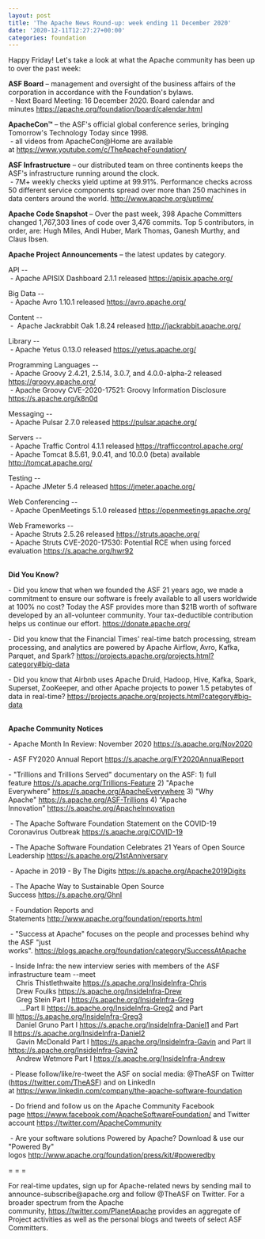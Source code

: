 ```yaml
---
layout: post
title: 'The Apache News Round-up: week ending 11 December 2020'
date: '2020-12-11T12:27:27+00:00'
categories: foundation
---
```

<p></p><p></p><p></p><p></p><p></p><p></p><p>Happy Friday! Let's take a look at what the Apache community has been up to over the past week:</p><span style="font-weight: 700;">ASF Board</span>&nbsp;– management and oversight of the business affairs of the corporation in accordance with the Foundation's bylaws.<br>&nbsp;- Next Board Meeting: 16 December 2020. Board calendar and minutes&nbsp;<a href="https://apache.org/foundation/board/calendar.html" target="_blank">https://apache.org/foundation/board/calendar.html</a><p></p><p><span style="font-weight: 700;">ApacheCon™</span>&nbsp;– the ASF's official global conference series, bringing Tomorrow's Technology Today since 1998.<br>&nbsp;- all videos from ApacheCon@Home are available at&nbsp;<a href="https://www.youtube.com/c/TheApacheFoundation/" target="_blank">https://www.youtube.com/c/TheApacheFoundation/</a>&nbsp;&nbsp;<br></p><p><span style="font-weight: 700;">ASF Infrastructure</span>&nbsp;– our distributed team on three continents keeps the ASF's infrastructure running around the clock.<br>&nbsp;- 7M+ weekly checks yield uptime at 99.91%. Performance checks across 50 different service components spread over more than 250 machines in data centers around the world.&nbsp;<a href="http://www.apache.org/uptime/" target="_blank">http://www.apache.org/uptime/</a><br></p><p><span style="font-weight: 700;">Apache Code Snapshot&nbsp;</span>– Over the past week, 398 Apache Committers changed 1,767,303 lines of 
code over 3,476 commits. Top 5 contributors, in order, are: <span>Hugh Miles, Andi Huber, Mark Thomas, Ganesh Murthy, and Claus Ibsen.&nbsp; &nbsp; &nbsp;</span> &nbsp; &nbsp; &nbsp; &nbsp; &nbsp; &nbsp; &nbsp; </p><p><span style="font-weight: 700;">Apache Project Announcements</span>&nbsp;– the latest updates by category.</p><p>API --<br>
&nbsp;- Apache <span class="il">APISIX</span> Dashboard 2.1.1 released <a href="https://apisix.apache.org/" rel="noreferrer" target="_blank" data-saferedirecturl="https://www.google.com/url?q=https://apisix.apache.org/&amp;source=gmail&amp;ust=1607689625415000&amp;usg=AFQjCNFyTI5yRcN1jEddwTwF2mlUgP-Xog">https://<span class="il">apisix</span>.apache.org/</a></p>Big Data --<br>&nbsp;- Apache <span class="il">Avro</span> 1.10.1 released <a href="https://avro.apache.org/" rel="noreferrer" target="_blank" data-saferedirecturl="https://www.google.com/url?q=https://avro.apache.org/&amp;source=gmail&amp;ust=1607688929780000&amp;usg=AFQjCNGZgSuaDHVrZmSjVKMa1LkRCx96Ew">https://<span class="il">avro</span>.apache.org/</a><p></p><p>Content --<br>&nbsp;-&nbsp;
Apache Jackrabbit <span class="il">Oak</span> 1.8.24 released <a href="http://jackrabbit.apache.org/" target="_blank">http://jackrabbit.apache.org/</a></p><p>Library --<br>&nbsp;- Apache <span class="il">Yetus</span> 0.13.0 released <a href="https://yetus.apache.org/" rel="noreferrer" target="_blank" data-saferedirecturl="https://www.google.com/url?q=https://yetus.apache.org/&amp;source=gmail&amp;ust=1607689551632000&amp;usg=AFQjCNFaToduhMpdoxbHlwLgYIcGv-bgvA">https://<span class="il">yetus</span>.apache.org/</a></p><p>Programming Languages --<br>&nbsp;- Apache <span class="il">Groovy</span> 2.4.21, 2.5.14, 3.0.7, and 4.0.0-alpha-2 released <a href="https://groovy.apache.org/" rel="noreferrer" target="_blank" data-saferedirecturl="https://www.google.com/url?q=https://groovy.apache.org/&amp;source=gmail&amp;ust=1607689160661000&amp;usg=AFQjCNHhfcTGH-8V6A5q5BvK_Ih1oAvMkw">https://<span class="il">groovy</span>.apache.org/</a><br>&nbsp;- Apache Groovy CVE-2020-17521: Groovy Information Disclosure <a href="https://s.apache.org/k8n0d" target="_blank">https://s.apache.org/k8n0d</a><br></p>Messaging --<br>&nbsp;- Apache <span class="il">Pulsar</span> 2.7.0 released <a href="https://pulsar.apache.org/" rel="noreferrer" target="_blank" data-saferedirecturl="https://www.google.com/url?q=https://pulsar.apache.org/&amp;source=gmail&amp;ust=1607688723803000&amp;usg=AFQjCNHHQ--T_V8WpS0ZYQrviU7-4rP2hw">https://<span class="il">pulsar</span>.apache.org/</a><p></p><p>Servers --<br>&nbsp;- Apache <span class="il">Traffic</span> <span class="il">Control</span> 4.1.1 released <a href="https://trafficcontrol.apache.org/" rel="noreferrer" target="_blank" data-saferedirecturl="https://www.google.com/url?q=https://trafficcontrol.apache.org/&amp;source=gmail&amp;ust=1607689135079000&amp;usg=AFQjCNFXpr5iul4zeW_EdM8xQa7mW3Y4kA">https://trafficcontrol.apache.<wbr>org/</a><br>&nbsp;- Apache <span class="il">Tomcat</span> 8.5.61, 9.0.41, and 10.0.0 (beta) available <a href="http://tomcat.apache.org/" rel="noreferrer" target="_blank" data-saferedirecturl="https://www.google.com/url?q=http://tomcat.apache.org/&amp;source=gmail&amp;ust=1607690046290000&amp;usg=AFQjCNGPQhiAIevHWc4_prwwOq_EWPHbUA">http://<span class="il">tomcat</span>.apache.org/</a></p><p>Testing --<br>&nbsp;- Apache <span class="il">JMeter</span> 5.4 released <a href="https://jmeter.apache.org/" rel="noreferrer" target="_blank" data-saferedirecturl="https://www.google.com/url?q=https://jmeter.apache.org/&amp;source=gmail&amp;ust=1607689106832000&amp;usg=AFQjCNFvZT-4EgEjoMOtVXczU4vePzAEfg">https://<span class="il">jmeter</span>.apache.org/</a></p><p>Web Conferencing --<br>&nbsp;- Apache <span class="il">OpenMeetings</span> 5.1.0 released <a href="https://openmeetings.apache.org/" rel="noreferrer" target="_blank" data-saferedirecturl="https://www.google.com/url?q=https://openmeetings.apache.org/&amp;source=gmail&amp;ust=1607689457992000&amp;usg=AFQjCNF34Vd5vCB-3qxFtoXRi-_eWzXJ2g">https://<span class="il">openmeetings</span>.apache.or<wbr>g/</a></p><p>Web Frameworks --<br>&nbsp;- Apache <span class="il">Struts</span> 2.5.26 released <a href="https://struts.apache.org/" rel="noreferrer" target="_blank" data-saferedirecturl="https://www.google.com/url?q=https://struts.apache.org/&amp;source=gmail&amp;ust=1607689161485000&amp;usg=AFQjCNH6-o6zB2Opu1dNr5MSlGBSxQyNNA">https://<span class="il">struts</span>.apache.org/</a><br>&nbsp;- Apache <span class="il">Struts</span> CVE-2020-17530: Potential RCE when using forced evaluation <a href="https://s.apache.org/hwr92">https://s.apache.org/hwr92</a>
</p><p></p><p><span style="font-weight: 700;">&nbsp;<br>Did You Know?</span></p><p>- Did you know that&nbsp;when we founded the ASF 21 years ago, we made a commitment to ensure our software is freely available to all users worldwide at 100% no cost? Today the ASF provides more than $21B worth of software developed by an all-volunteer community. Your tax-deductible contribution helps us continue our effort. <a href="https://donate.apache.org/" target="_blank">https://donate.apache.org/</a>&nbsp;&nbsp;<br></p><p>- Did you know that the Financial Times' real-time batch processing, stream processing, and analytics are powered by Apache Airflow, Avro, Kafka, Parquet, and Spark?&nbsp;<a href="https://projects.apache.org/projects.html?category#big-data" target="_blank">https://projects.apache.org/projects.html?category#big-data</a>&nbsp;<br></p><p>- Did you know that Airbnb uses Apache Druid, Hadoop, Hive, Kafka, Spark, Superset, ZooKeeper, and other Apache projects to power&nbsp;1.5 petabytes of data in real-time?&nbsp;<a href="https://projects.apache.org/projects.html?category#big-data" target="_blank">https://projects.apache.org/projects.html?category#big-data</a>&nbsp;<br><br></p><p><span style="font-weight: 700;">Apache Community Notices</span><br></p><p>- Apache Month In Review: November 2020&nbsp;<a href="https://s.apache.org/Nov2020" target="_blank">https://s.apache.org/Nov2020</a><br></p><p>- ASF FY2020 Annual Report&nbsp;<a href="https://s.apache.org/FY2020AnnualReport" target="_blank">https://s.apache.org/FY2020AnnualReport</a>&nbsp;</p><p>- "Trillions and Trillions Served" documentary on the ASF: 1) full feature&nbsp;<a href="https://s.apache.org/Trillions-Feature" target="_blank">https://s.apache.org/Trillions-Feature</a>&nbsp;2) "Apache Everywhere"&nbsp;<a href="https://s.apache.org/ApacheEverywhere" target="_blank">https://s.apache.org/ApacheEverywhere</a>&nbsp;3) "Why Apache"&nbsp;<a href="https://s.apache.org/ASF-Trillions" target="_blank">https://s.apache.org/ASF-Trillions</a>&nbsp;4)&nbsp;“Apache Innovation”&nbsp;<a href="https://s.apache.org/ApacheInnovation" target="_blank">https://s.apache.org/ApacheInnovation</a>&nbsp;</p><p>&nbsp;- The Apache Software Foundation Statement on the COVID-19 Coronavirus Outbreak&nbsp;<a href="https://s.apache.org/COVID-19" target="_blank">https://s.apache.org/COVID-19</a>&nbsp;&nbsp;</p><p>&nbsp;- The Apache Software Foundation Celebrates 21 Years of Open Source Leadership&nbsp;<a href="https://s.apache.org/21stAnniversary" rel="noreferrer" target="_blank" data-saferedirecturl="https://www.google.com/url?q=https://s.apache.org/21stAnniversary&amp;source=gmail&amp;ust=1586580638108000&amp;usg=AFQjCNHhBfHrSsg8TFX4Lwsa4GFZdonhcA">https://s.apache.org/21stAnniv<wbr>ersary</a></p><p>&nbsp;- Apache in 2019 - By The Digits&nbsp;<a href="https://s.apache.org/Apache2019Digits">https://s.apache.org/Apache2019Digits</a></p><p>&nbsp;- The Apache Way to Sustainable Open Source Success&nbsp;<a href="https://s.apache.org/GhnI">https://s.apache.org/GhnI</a></p><p>&nbsp;- Foundation Reports and Statements&nbsp;<a href="http://www.apache.org/foundation/reports.html" target="_blank">http://www.apache.org/foundation/reports.html</a><br></p><p>&nbsp;- "Success at Apache" focuses on the people and processes behind why the ASF "just works".&nbsp;<a href="https://blogs.apache.org/foundation/category/SuccessAtApache" target="_blank">https://blogs.apache.org/foundation/category/SuccessAtApache</a><br></p><div><p>&nbsp;- Inside Infra: the new interview series with members of the ASF infrastructure team --meet&nbsp;<br>&nbsp; &nbsp; Chris Thistlethwaite&nbsp;<a href="https://s.apache.org/InsideInfra-Chris" target="_blank">https://s.apache.org/InsideInfra-Chris</a><br>&nbsp; &nbsp; Drew Foulks&nbsp;<a href="https://s.apache.org/InsideInfra-Drew" rel="noreferrer" target="_blank" data-saferedirecturl="https://www.google.com/url?q=https://s.apache.org/InsideInfra-Drew&amp;source=gmail&amp;ust=1588339104628000&amp;usg=AFQjCNF9dVEn48pV7o9HBG14sP9uprU8Xw">https://s.apache.org/InsideInf<wbr>ra-Drew</a><br>&nbsp; &nbsp; Greg Stein Part I&nbsp;<a href="https://s.apache.org/InsideInfra-Greg" target="_blank">https://s.apache.org/InsideInfra-Greg</a><br>&nbsp; &nbsp; &nbsp; ...Part II&nbsp;<a href="https://s.apache.org/InsideInfra-Greg2" target="_blank">https://s.apache.org/InsideInfra-Greg2</a>&nbsp;and Part III&nbsp;<a href="https://s.apache.org/InsideInfra-Greg3" target="_blank">https://s.apache.org/InsideInfra-Greg3</a><br>&nbsp; &nbsp; Daniel Gruno Part I&nbsp;<a href="https://s.apache.org/InsideInfra-Daniel1" target="_blank">https://s.apache.org/InsideInfra-Daniel1</a>&nbsp;and Part II&nbsp;<a href="https://s.apache.org/InsideInfra-Daniel2" target="_blank">https://s.apache.org/InsideInfra-Daniel2</a><br>&nbsp;&nbsp;&nbsp; Gavin McDonald Part I&nbsp;<a href="https://s.apache.org/InsideInfra-Gavin" target="_blank">https://s.apache.org/InsideInfra-Gavin</a> and Part II <a href="https://s.apache.org/InsideInfra-Gavin2" target="_blank">https://s.apache.org/InsideInfra-Gavin2</a><br>&nbsp;&nbsp;&nbsp; Andrew Wetmore Part I <a href="https://s.apache.org/InsideInfra-Andrew" target="_blank">https://s.apache.org/InsideInfra-Andrew</a></p></div><div><p>&nbsp;- Please follow/like/re-tweet the ASF on social media: @TheASF on Twitter (<a href="https://twitter.com/TheASF">https://twitter.com/TheASF</a>) and on LinkedIn at&nbsp;<a href="https://www.linkedin.com/company/the-apache-software-foundation">https://www.linkedin.com/company/the-apache-software-foundation</a></p><p>&nbsp;- Do friend and follow us on the Apache Community Facebook page&nbsp;<a href="https://www.facebook.com/ApacheSoftwareFoundation/">https://www.facebook.com/ApacheSoftwareFoundation/</a>&nbsp;and Twitter account&nbsp;<a href="https://twitter.com/ApacheCommunity">https://twitter.com/ApacheCommunity</a></p></div><div>&nbsp;- Are your software solutions Powered by Apache? Download &amp; use our "Powered By" logos&nbsp;<a href="http://www.apache.org/foundation/press/kit/#poweredby" target="_blank">http://www.apache.org/foundation/press/kit/#poweredby</a><br></div><p><span class="LrzXr"></span><span class="LrzXr"></span></p><div><p>= = =</p><p>For real-time updates, sign up for Apache-related news by sending mail to announce-subscribe@apache.org and follow @TheASF on Twitter. For a broader spectrum from the Apache community,&nbsp;<a href="https://twitter.com/PlanetApache">https://twitter.com/PlanetApache</a>&nbsp;provides an aggregate of Project activities as well as the personal blogs and tweets of select ASF Committers.</p></div><p style="box-sizing: border-box; margin: 0px 0px 10px;"></p><p style="box-sizing: border-box; margin: 0px 0px 10px;"></p><p style="box-sizing: border-box; margin: 0px 0px 10px;"></p><p></p><p></p><p></p><p></p><p></p><p></p>
